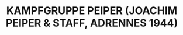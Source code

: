 ---
layout: product
title: "KAMPFGRUPPE PEIPER (JOACHIM PEIPER & STAFF, ADRENNES 1944)"
price: "1800" 
desc: "Maketa"
img_path: "/assets/img/DRA6088.webp"
brand: "Dragon"
available: false
special_offer: false
new: false
soon: false
cat: "010000"
subcat: "010600"
subsubcat: "0N/A"
sifra: "DRA6088"
popular: false
---